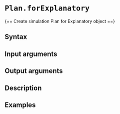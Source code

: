 # `Plan.forExplanatory` 

{== Create simulation Plan for Explanatory object ==}


## Syntax


## Input arguments


## Output arguments


## Description


## Examples



